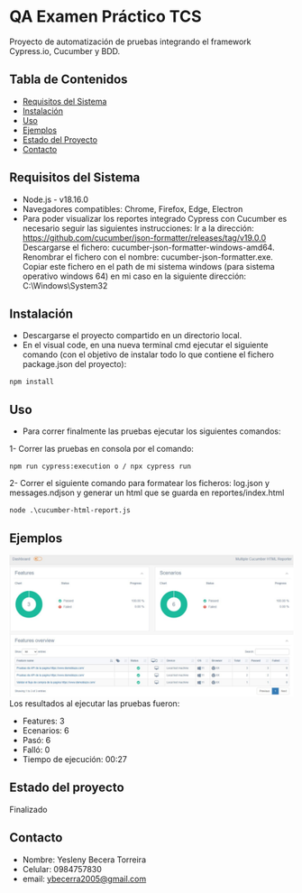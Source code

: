 # QA Examen Práctico TCS

Proyecto de automatización de pruebas integrando el framework Cypress.io, Cucumber y BDD.

## Tabla de Contenidos

- [Requisitos del Sistema](#requisitos-del-sistema)
- [Instalación](#instalación)
- [Uso](#uso)
- [Ejemplos](#ejemplos)
- [Estado del Proyecto](#estado-del-proyecto)
- [Contacto](#contacto)

## Requisitos del Sistema

* Node.js - v18.16.0
* Navegadores compatibles: Chrome, Firefox, Edge, Electron
* Para poder visualizar los reportes integrado Cypress con Cucumber es necesario seguir las siguientes instrucciones:
   Ir a la dirección: https://github.com/cucumber/json-formatter/releases/tag/v19.0.0
   Descargarse el fichero: cucumber-json-formatter-windows-amd64. 
   Renombrar el fichero con el nombre: cucumber-json-formatter.exe. 
   Copiar este fichero en el path de mi sistema windows (para sistema operativo windows 64) en mi caso en la siguiente dirección: C:\Windows\System32

## Instalación

* Descargarse el proyecto compartido en un directorio local.
* En el visual code, en una nueva terminal cmd ejecutar el siguiente comando (con el objetivo de instalar todo lo que contiene el fichero package.json del proyecto):
``` [shell]
npm install
 ```

## Uso

* Para correr finalmente las pruebas ejecutar los siguientes comandos:

1- Correr las pruebas en consola por el comando:

``` [shell]
npm run cypress:execution o / npx cypress run
 ```
2- Correr el siguiente comando para formatear los ficheros: log.json y messages.ndjson y generar un html que se guarda en reportes/index.html

``` [shell]
node .\cucumber-html-report.js
 ```

## Ejemplos
![Multiple Cucumber HTML Reporter](EjemploReporte.jpg)
Los resultados al ejecutar las pruebas fueron:
  * Features: 3
  * Ecenarios: 6
  * Pasó: 6
  * Falló: 0
  * Tiempo de ejecución: 00:27

## Estado del proyecto

Finalizado

## Contacto

* Nombre: Yesleny Becera Torreira
* Celular: 0984757830
* email: ybecerra2005@gmail.com
